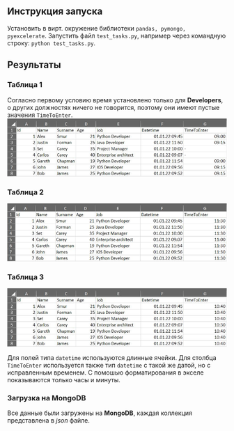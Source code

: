 ## Инструкция запуска
Установить в вирт. окружение библиотеки `pandas, pymongo, pyexcelerate`. Запустить файл `test_tasks.py`, например через командную строку: `python test_tasks.py`.

## Результаты

### Таблица 1
Согласно первому условию время установлено только для **Developers**, о других должностях ничего не говорится, поэтому они имеют пустые значения `TimeToEnter`.
![DF1 table](imgs/df1.JPG?raw=true "DF1 table")
### Таблица 2
![DF2 table](imgs/df2.JPG?raw=true "DF2 table")
### Таблица 3
![DF3 table](imgs/df3.JPG?raw=true "DF3 table")

Для полей типа `datetime` используются длинные ячейки. Для столбца `TimeToEnter` используется также тип `datetime` с такой же датой, но с исправленным временем. С помошью форматирования в экселе показываются только часы и минуты.

### Загрузка на MongoDB
Все данные были загружены на **MongoDB**, каждая коллекция представлена в *json* файле.
